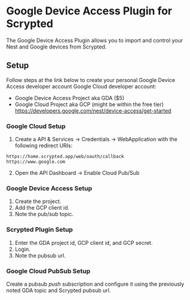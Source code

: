 # Google Device Access Plugin for Scrypted

The Google Device Access Plugin allows you to import and control your Nest and Google devices from Scrypted.

## Setup

Follow steps at the link below to create your personal Google Device Access developer account Google Cloud developer account:

* Google Device Access Project aka GDA ($5)
* Google Cloud Project aka GCP (might be within the free tier)
https://developers.google.com/nest/device-access/get-started

### Google Cloud Setup
1. Create a API & Services -> Credentials -> WebApplication with the following redirect URIs:
```
https://home.scrypted.app/web/oauth/callback
https://www.google.com
```
2. Open the API Dashboard -> Enable Cloud Pub/Sub 

### Google Device Access Setup
1. Create the project.
2. Add the GCP client id.
3. Note the pub/sub topic.

### Scrypted Plugin Setup
1. Enter the GDA project id, GCP client id, and GCP secret.
2. Login.
3. Note the pubsub url.

### Google Cloud PubSub Setup

Create a pubsub *push* subscription and configure it using the previously noted GDA topic and Scrypted pubsub url.
